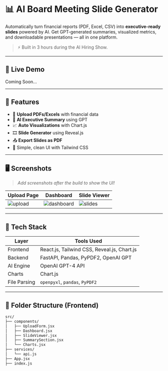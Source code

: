 # 📊 AI Board Meeting Slide Generator

Automatically turn financial reports (PDF, Excel, CSV) into **executive-ready slides** powered by AI. Get GPT-generated summaries, visualized metrics, and downloadable presentations — all in one platform.

> ⚡ Built in 3 hours during the AI Hiring Show.

---

## 🚀 Live Demo

Coming Soon...

---

## 🎯 Features

- 📂 **Upload PDFs/Excels** with financial data
- 🧠 **AI Executive Summary** using GPT
- 📈 **Auto Visualizations** with Chart.js
- 🎞️ **Slide Generator** using Reveal.js
- 📤 **Export Slides as PDF**
- 💬 Simple, clean UI with Tailwind CSS

---

## 🖥️ Screenshots

> _Add screenshots after the build to show the UI!_

| Upload Page | Dashboard | Slide Viewer |
|-------------|-----------|---------------|
| ![upload](./screenshots/upload.png) | ![dashboard](./screenshots/dashboard.png) | ![slides](./screenshots/slides.png) |

---

## 🧱 Tech Stack

| Layer     | Tools Used                                |
|-----------|--------------------------------------------|
| Frontend  | React.js, Tailwind CSS, Reveal.js, Chart.js |
| Backend   | FastAPI, Pandas, PyPDF2, OpenAI GPT         |
| AI Engine | OpenAI GPT-4 API                           |
| Charts    | Chart.js                                   |
| File Parsing | `openpyxl`, `pandas`, `PyPDF2`         |

---

## 📁 Folder Structure (Frontend)

```bash
src/
├── components/
│   ├── UploadForm.jsx
│   ├── Dashboard.jsx
│   ├── SlideViewer.jsx
│   ├── SummarySection.jsx
│   └── Charts.jsx
├── services/
│   └── api.js
├── App.jsx
├── index.js
